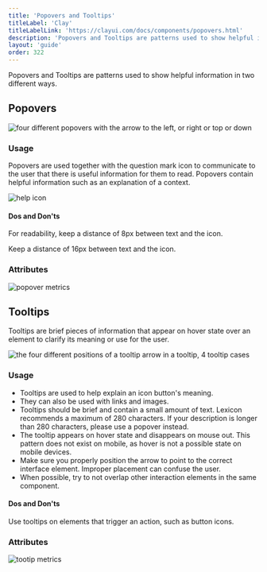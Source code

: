 ```yaml
---
title: 'Popovers and Tooltips'
titleLabel: 'Clay'
titleLabelLink: 'https://clayui.com/docs/components/popovers.html'
description: 'Popovers and Tooltips are patterns used to show helpful information in two different ways.'
layout: 'guide'
order: 322
---
```


Popovers and Tooltips are patterns used to show helpful information in two different ways.

## Popovers

![four different popovers with the arrow to the left, or right or top or down](/images/lexicon/Popover.jpg)

### Usage

Popovers are used together with the question mark icon to communicate to the user that there is useful information for them to read. Popovers contain helpful information such as an explanation of a context.

![help icon](/images/lexicon/PopoverFromIcon.jpg)

#### Dos and Don'ts

For readability, keep a distance of 8px between text and the icon.

<!--
<div class="row">
	<div class="dodont col-lg">
        <img class="do" src="/images/lexicon/PopoverTitleIconDo.jpg" alt="keep 8 pixels between title and help icon">
        <p class="do">Do</p>
	</div>
	<div class="dodont col-lg">
		<img class="dont" src="/images/lexicon/PopoverTitleIconDont.jpg" alt="do not place it nearer than 8 pixels">
		<p class="dont">Don't</p>
	</div>
</div> -->

Keep a distance of 16px between text and the icon.

<!--
<div class="row">
    <div class="dodont col-lg">
        <img class="do" src="/images/lexicon/PopoverSectionIconDo.jpg" alt="keep 16 pixels between a section title and help icon">
        <p class="do">Do</p>
    </div>
    <div class="dodont col-lg">
        <img class="dont" src="/images/lexicon/PopoverSectionIconDont.jpg" alt="do not place it nearer than 16 pixels">
        <p class="dont">Don't</p>
    </div>
</div> -->

### Attributes

![popover metrics](/images/lexicon/PopoverMetrics.jpg)

## Tooltips

Tooltips are brief pieces of information that appear on hover state over an element to clarify its meaning or use for the user.

![the four different positions of a tooltip arrow in a tooltip, 4 tooltip cases](/images/lexicon/Tooltip.jpg)

### Usage

-   Tooltips are used to help explain an icon button's meaning.
-   They can also be used with links and images.
-   Tooltips should be brief and contain a small amount of text. Lexicon recommends a maximum of 280 characters. If your description is longer than 280 characters, please use a popover instead.
-   The tooltip appears on hover state and disappears on mouse out. This pattern does not exist on mobile, as hover is not a possible state on mobile devices.
-   Make sure you properly position the arrow to point to the correct interface element. Improper placement can confuse the user.
-   When possible, try to not overlap other interaction elements in the same component.

#### Dos and Don'ts

Use tooltips on elements that trigger an action, such as button icons.

<!--
<div class="row">
	<div class="dodont col-lg">
        <img class="do" src="/images/lexicon/TooltipDo.jpg" alt="tooltip on button icon hover action">
        <p class="do">Do</p>
	</div>
	<div class="dodont col-lg">
		<img class="dont" src="/images/lexicon/TooltipDont.jpg" alt="tooltip on plain text hover action">
		<p class="dont">Don't</p>
	</div>
</div> -->

### Attributes

![tootip metrics](/images/lexicon/TooltipMetrics.jpg)
